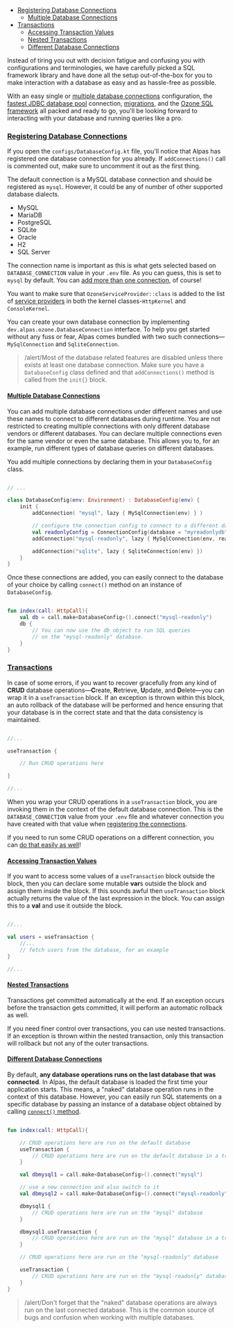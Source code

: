 - [Registering Database Connections](#registering-database-connections)
    - [Multiple Database Connections](#multiple-database-connections)
- [Transactions](#transactions)
    - [Accessing Transaction Values](#accessing-transcation-values)
    - [Nested Transactions](#nested-transaction)
    - [Different Database Connections](#different-database-connections)
    
Instead of tiring you out with decision fatigue and confusing you with configurations and terminologies,
we have carefully picked a SQL framework library and have done all the setup out-of-the-box for you
to make interaction with a database as easy and as hassle-free as possible.

With an easy single or [multiple database connections](#multiple-database-connections) configuration, the
[fastest JDBC database pool](https://github.com/brettwooldridge/HikariCP#jmh-benchmarks-checkered_flag)
connection, [migrations](/docs/migrations), and the [Ozone SQL framework](/docs/ozone) all packed and
ready to go, you'll be looking forward to interacting with your database and running queries like a pro.

<a name="registering-database-connections"></a>
### [Registering Database Connections](#registering-database-connections)

If you open the `configs/DatabaseConfig.kt` file, you'll notice that Alpas has registered one database connection
for you already. If `addConnections()` call is commented out, make sure to uncomment it out as the first thing.

The default connection is a MySQL database connection and should be registered as `mysql`.
However, it could be any of number of other supported database dialects.

<div class="sublist">

- MySQL
- MariaDB
- PostgreSQL
- SQLite
- Oracle
- H2
- SQL Server

</div>

The connection name is important as this is what gets selected based on `DATABASE_CONNECTION` value
in your `.env` file. As you can guess, this is set to `mysql` by default. You can
[add more than one connection](#multiple-database-connections), of course!

You want to make sure that `OzoneServiceProvider::class` is added to the list of
[service providers](/docs/service-providers#registering) in both
the kernel classes-`HttpKernel` and `ConsoleKernel`.

You can create your own database connection by implementing `dev.alpas.ozone.DatabaseConnection` interface.
To help you get started without any fuss or fear, Alpas comes bundled with two such
connections—`MySqlConnection` and `SqliteConnection`.

>/alert/<span>Most of the database related features are disabled unless there exists at least
>one database connection. Make sure you have a `DatabaseConfig` class defined and that
>`addConnections()` method is called from the `init{}` block.</span>

<a name="multiple-database-connections"></a>
#### [Multiple Database Connections](#multiple-database-connections)

You can add multiple database connections under different names and use these names to connect to different databases
during runtime. You are not restricted to creating multiple connections with only different database vendors or
different databases. You can declare multiple connections even for the same vendor or even the same database.
This allows you to, for an example, run different types of database queries on different databases.

You add multiple connections by declaring them in your `DatabaseConfig` class.

<span class="line-numbers" data-start="9" data-file="configs/DatabaseConfig.kt">

```kotlin

// ...

class DatabaseConfig(env: Environment) : DatabaseConfig(env) {
    init {
        addConnection( "mysql", lazy { MySqlConnection(env) } )

        // configure the connection config to connect to a different database
        val readonlyConfig = ConnectionConfig(database = "myreadonlydb", host="192.168.1.11")
        addConnection("mysql-readonly", lazy { MySqlConnection(env, readonlyConfig) })

        addConnection("sqlite", lazy { SqliteConnection(env) })
    }
}

```

</span>

Once these connections are added, you can easily connect to the database of your
choice by calling `connect()` method on an instance of `DatabaseConfig`.

<span class="line-numbers" data-start="6">

```kotlin

fun index(call: HttpCall){
    val db = call.make<DatabaseConfig>().connect("mysql-readonly")
    db {
        // You can now use the db object to run SQL queries
        // on the "mysql-readonly" database.
    }
}

```

</span>

<a name="transactions"></a>
### [Transactions](#transactions)

In case of some errors, if you want to recover gracefully from any kind of **CRUD** database operations—**C**reate,
**R**etrieve, **U**pdate, and **D**elete—you can wrap it in a `useTransaction` block. If an exception is thrown
within this block, an auto rollback of the database will be performed and hence ensuring that your
database is in the correct state and that the data consistency is maintained.

<span class="line-numbers" data-start="5">

```kotlin

//...

useTransaction {

    // Run CRUD operations here

}

//...

``` 

</span>

When you wrap your CRUD operations in a `useTransaction` block, you are invoking them in the context of the default
database connection. This is the `DATABASE_CONNECTION` value from your `.env` file and whatever connection you
have created with that value when [registering the connections](#registering-database-connections).

If you need to run some CRUD operations on a different connection, you can
[do that easily as well](#different-database-connections)!

<a name="accessing-transcation-values"></a>
#### [Accessing Transaction Values](#accessing-transcation-values)

If you want to access some values of a `useTransaction` block outside the block, then you can declare some
mutable **var**s outside the block and assign them inside the block. If this sounds awful then
`useTransaction` block actually returns the value of the last expression in the block. You
can assign this to a **val** and use it outside the block.

<span class="line-numbers" data-start="5">

```kotlin

//...

val users = useTransaction {
    //...
    // fetch users from the database, for an example
}

//...

``` 

</span>

<a name="nested-transaction"></a>
#### [Nested Transactions](#nested-transaction)

Transactions get committed automatically at the end. If an exception occurs before the
transaction gets committed, it will perform an automatic rollback as well.

If you need finer control over transactions, you can use nested transactions. If an exception is thrown
within the nested transaction, only this transaction will rollback but not any of the outer
transactions. 

<a name="different-database-connections"></a>
#### [Different Database Connections](#different-database-connections)

By default, **any database operations runs on the last database that was connected**. In Alpas, the default database
is loaded the first time your application starts. This means, a "naked" database operation runs in the context of
this database. However, you can easily run SQL statements on a specific database by passing an instance
of a database object obtained by calling [`connect()` method](#multiple-database-connections).

```kotlin

fun index(call: HttpCall){

    // CRUD operations here are run on the default database 
    useTransaction {
        // CRUD operations here are run on the default database in a transaction
    }

    val dbmysql1 = call.make<DatabaseConfig>().connect("mysql")

    // use a new connection and also switch to it
    val dbmysql2 = call.make<DatabaseConfig>().connect("mysql-readonly")

    dbmysql1 {
        // CRUD operations here are run on the "mysql" database 
    }

    dbmysql1.useTransaction {
        // CRUD operations here are run on the "mysql" database in a transaction
    }

    // CRUD operations here are run on the "mysql-readonly" database 

    useTransaction {
        // CRUD operations here are run on the "mysql-readonly" database in a transaction
    }
}

```

>/alert/<span>Don't forget that the "naked" database operations are always run on the last connected database.
>This is the common source of bugs and confusion when working with multiple databases.
